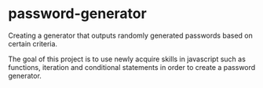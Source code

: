 # password-generator
Creating a generator that outputs randomly generated passwords based on certain criteria.

The goal of this project is to use newly acquire skills in javascript such as functions, iteration and conditional statements in order to create a password generator.

